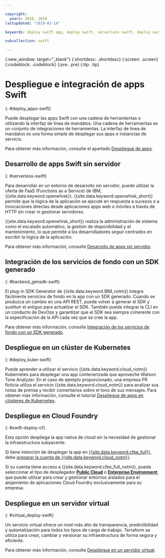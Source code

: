 ```yaml
---

copyright:
  years: 2018, 2019
lastupdated: "2019-03-14"

keywords: deploy swift app, deploy swift, serverless swift, deploy swift cloud foundry, swift kubernetes, swift virtual server

subcollection: swift

---
```


{:new_window: target="_blank"}
{:shortdesc: .shortdesc}
{:screen: .screen}
{:codeblock: .codeblock}
{:pre: .pre}
{:tip: .tip}

# Despliegue e integración de apps Swift
{: #deploy_apps-swift}

Puede desplegar las apps Swift con una cadena de herramientas o utilizando la interfaz de línea de mandatos. Una cadena de herramientas es un conjunto de integraciones de herramientas. La interfaz de línea de mandatos es una forma simple de desplegar sus apps e instancias de servicio.

Para obtener más información, consulte el apartado [Despliegue de apps](/docs/apps?topic=creating-apps-create-deploy-app-cli#create-deploy-app-cli).

## Desarrollo de apps Swift sin servidor
{: #serverless-swift}

Para desarrollar en un entorno de desarrollo sin servidor, puede utilizar la oferta de FaaS (Functions as a Service) de IBM, {{site.data.keyword.openwhisk}}. {{site.data.keyword.openwhisk_short}} permite que la lógica de la aplicación se ejecute en respuesta a sucesos o a invocaciones directas desde aplicaciones apps web o móviles a través de HTTP sin crear ni gestionar servidores.

{{site.data.keyword.openwhisk_short}} realiza la administración de sistema como el escalado automático, la gestión de disponibilidad y el mantenimiento, lo que permite a los desarrolladores seguir centrados en escribir la lógica de la aplicación.

Para obtener más información, consulte [Desarrollo de apps sin servidor](/docs/apps/deploying?topic=creating-apps-serverless#serverless).

## Integración de los servicios de fondo con un SDK generado
{: #backend_gensdk-swift}

El plug-in SDK Generator de {{site.data.keyword.IBM_notm}} integra fácilmente servicios de fondo en la app con un SDK generado. Cuando se produzca un cambio en una API REST, puede volver a generar el SDK y sustituir el antiguo para actualizar el SDK. También puede integrar la CLI en un conducto de DevOps y garantizar que el SDK sea siempre coherente con la especificación de la API cada vez que se cree la app.

Para obtener más información, consulte [Integración de los servicios de fondo con un SDK generado](/docs/swift/backend?topic=swift-sdkgen-cli#sdkgen-cli).

## Despliegue en un clúster de Kubernetes
{: #deploy_kube-swift}

Puede aprender a utilizar el servicio {{site.data.keyword.cloud_notm}} Kubernetes para desplegar una app contenerizada que aproveche Watson Tone Analyzer. En el caso de ejemplo proporcionado, una empresa PR ficticia utiliza el servicio {{site.data.keyword.cloud_notm}} para analizar sus notas de prensa y recibir comentarios sobre el tono de sus mensajes. Para obtener más información, consulte el tutorial [Despliegue de apps en clústeres de Kubernetes](/docs/containers?topic=containers-cs_apps_tutorial#cs_apps_tutorial).

## Despliegue en Cloud Foundry
{: #swift-deploy-cf}

Esta opción despliega la app nativa de cloud sin la necesidad de gestionar la infraestructura subyacente.

Si tiene intención de desplegar la app en [{{site.data.keyword.cfee_full}}](/docs/cloud-foundry?topic=cloud-foundry-about#about), debe [preparar la cuenta de {{site.data.keyword.cloud_notm}}](/docs/cloud-foundry?topic=cloud-foundry-prepare#prepare).

Si su cuenta tiene acceso a {{site.data.keyword.cfee_full_notm}}, puede seleccionar el tipo de desplegador **[Public Cloud](/docs/cloud-foundry-public?topic=cloud-foundry-public-about-cf#about-cf)** o **[Enterprise Environment](/docs/cloud-foundry-public?topic=cloud-foundry-public-cfee#cfee)**, que puede utilizar para crear y gestionar entornos aislados para el alojamiento de aplicaciones Cloud Foundry exclusivamente para su empresa.

## Despliegue en un servidor virtual
{: #virtual_deploy-swift}

Un servicio virtual ofrece un nivel más alto de transparencia, predictibilidad y automatización para todos los tipos de carga de trabajo. Terraform se utiliza para crear, cambiar y versionar su infraestructura de forma segura y eficiente.

Para obtener más información, consulte [Despliegue en un servidor virtual](/docs/apps?topic=creating-apps-vsi-deploy#vsi-deploy).

